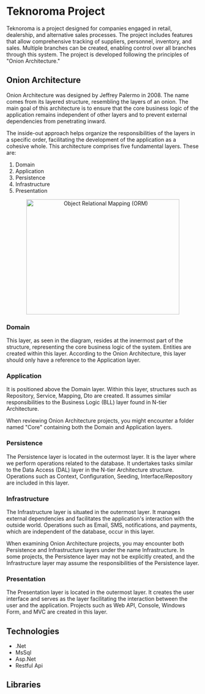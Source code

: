 # Teknoroma Project

Teknoroma is a project designed for companies engaged in retail, dealership, and alternative sales processes. The project includes features that allow comprehensive tracking of suppliers, personnel, inventory, and sales. Multiple branches can be created, enabling control over all branches through this system. The project is developed following the principles of "Onion Architecture."

## Onion Architecture

Onion Architecture was designed by Jeffrey Palermo in 2008. The name comes from its layered structure, resembling the layers of an onion. The main goal of this architecture is to ensure that the core business logic of the application remains independent of other layers and to prevent external dependencies from penetrating inward.

The inside-out approach helps organize the responsibilities of the layers in a specific order, facilitating the development of the application as a cohesive whole. This architecture comprises five fundamental layers. These are:

1. Domain
2. Application
3. Persistence
4. Infrastructure
5. Presentation

<p align="center">
    <img width="400" height="300" alt="Object Relational Mapping (ORM)" src="https://miro.medium.com/v2/resize:fit:640/format:webp/1*0Pg6_UsaKiiEqUV3kf2HXg.png">
</p>

### Domain

This layer, as seen in the diagram, resides at the innermost part of the structure, representing the core business logic of the system. Entities are created within this layer. According to the Onion Architecture, this layer should only have a reference to the Application layer.

### Application

It is positioned above the Domain layer. Within this layer, structures such as Repository, Service, Mapping, Dto are created. It assumes similar responsibilities to the Business Logic (BLL) layer found in N-tier Architecture.

When reviewing Onion Architecture projects, you might encounter a folder named "Core" containing both the Domain and Application layers.

### Persistence

The Persistence layer is located in the outermost layer. It is the layer where we perform operations related to the database. It undertakes tasks similar to the Data Access (DAL) layer in the N-tier Architecture structure. Operations such as Context, Configuration, Seeding, Interface/Repository are included in this layer.

### Infrastructure

The Infrastructure layer is situated in the outermost layer. It manages external dependencies and facilitates the application's interaction with the outside world. Operations such as Email, SMS, notifications, and payments, which are independent of the database, occur in this layer.

When examining Onion Architecture projects, you may encounter both Persistence and Infrastructure layers under the name Infrastructure. In some projects, the Persistence layer may not be explicitly created, and the Infrastructure layer may assume the responsibilities of the Persistence layer.

### Presentation

The Presentation layer is located in the outermost layer. It creates the user interface and serves as the layer facilitating the interaction between the user and the application. Projects such as Web API, Console, Windows Form, and MVC are created in this layer.

## Technologies

- .Net
- MsSql
- Asp.Net
- Restful Api


## Libraries

